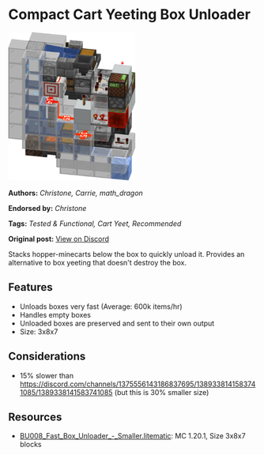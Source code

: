 # Compact Cart Yeeting Box Unloader
<img alt="image.png" src="images/image.png?raw=1" height="300px">

**Authors:** *Christone, Carrie, math_dragon*

**Endorsed by:** *Christone*

**Tags:** *Tested & Functional, Cart Yeet, Recommended*

**Original post:** [View on Discord](https://discord.com/channels/1375556143186837695/1389355709119856772)

Stacks hopper-minecarts below the box to quickly unload it. Provides an alternative to box yeeting that doesn't destroy the box.
## Features
- Unloads boxes very fast (Average: 600k items/hr)
- Handles empty boxes
- Unloaded boxes are preserved and sent to their own output
- Size: 3x8x7
## Considerations
- 15% slower than https://discord.com/channels/1375556143186837695/1389338141583741085/1389338141583741085 (but this is 30% smaller size)

## Resources
- [BU008_Fast_Box_Unloader_-_Smaller.litematic](attachments/BU008_Fast_Box_Unloader_-_Smaller.litematic): MC 1.20.1, Size 3x8x7 blocks
